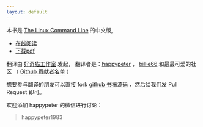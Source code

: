 ```yaml
---
layout: default
---
```


本书是 [The Linux Command Line](http://linuxcommand.org/) 的中文版,

* [在线阅读](book)
* [下载pdf](https://github.com/billie66/TLCL/releases/download/v1/tlcl-cn.pdf)

翻译由 <a href="https://haoqicat.com/">好奇猫工作室</a> 发起， 翻译者是：<a href="https://github.com/happypeter">happypeter</a> ， <a href="http://github.com/billie66">billie66</a> 和最最可爱的社区
（ <a href="https://github.com/billie66/TLCL/graphs/contributors">Github 贡献者名单</a> ）

想要参与翻译的朋友可以直接 fork [github 书稿源码](https://github.com/billie66/TLCL) ，然后给我们发 Pull Request 即可。

欢迎添加 happypeter 的微信进行讨论：

<blockquote>
happypeter1983
</blockquote>
